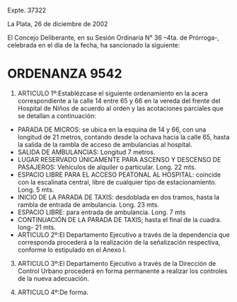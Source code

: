 Expte. 37322

La Plata, 26 de diciembre de 2002

El Concejo Deliberante, en su Sesión Ordinaria N° 36 –4ta. de Prórroga-, celebrada en el día de la fecha, ha sancionado la siguiente:

# ORDENANZA 9542

1. ARTICULO 1º:Establézcase el siguiente ordenamiento en la acera correspondiente a la calle 14 entre 65 y 66 en la vereda del frente del Hospital de Niños de acuerdo al orden y las acotaciones parciales que se detallan a continuación:

  - PARADA DE MICROS: se ubica en la esquina de 14 y 66, con una longitud de 21 metros, contando desde la ochava hacia la calle 65, hasta la salida de la rambla de acceso de ambulancias al hospital.
  - SALIDA DE AMBULANCIAS: Longitud 7 metros.
  - LUGAR RESERVADO ÚNICAMENTE PARA ASCENSO Y DESCENSO DE PASAJEROS: Vehículos de alquiler o particular. Long. 22 mts.
  - ESPACIO LIBRE PARA EL ACCESO PEATONAL AL HOSPITAL: coincide con la escalinata central, libre de cualquier tipo de estacionamiento. Long. 5 mts.
  - INICIO DE LA PARADA DE TAXIS: desdoblada en dos tramos, hasta la rambla de entrada de ambulancia. Long. 23 mts.
  - ESPACIO LIBRE: para entrada de ambulancia. Long. 7 mts
  - CONTINUACIÓN DE LA PARADA DE TAXIS; hasta el final de la cuadra. long- 21 mts.
  - ARTICULO 2º:El Departamento Ejecutivo a través de la dependencia que corresponda procederá a la realización de la señalización respectiva, conforme lo estipulado en el Anexo I.


3. ARTICULO 3º:El Departamento Ejecutivo a través de la Dirección de Control Urbano procederá en forma permanente a realizar los controles de la nueva adecuación.

4. ARTICULO 4º:De forma.